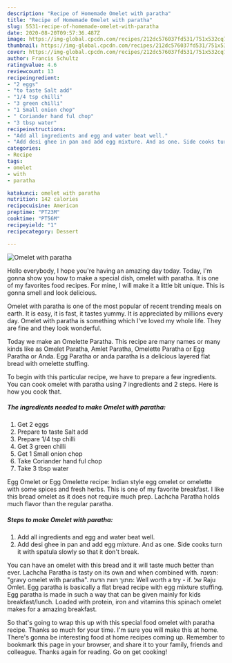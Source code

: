 ```yaml
---
description: "Recipe of Homemade Omelet with paratha"
title: "Recipe of Homemade Omelet with paratha"
slug: 5531-recipe-of-homemade-omelet-with-paratha
date: 2020-08-20T09:57:36.487Z
image: https://img-global.cpcdn.com/recipes/212dc576037fd531/751x532cq70/omelet-with-paratha-recipe-main-photo.jpg
thumbnail: https://img-global.cpcdn.com/recipes/212dc576037fd531/751x532cq70/omelet-with-paratha-recipe-main-photo.jpg
cover: https://img-global.cpcdn.com/recipes/212dc576037fd531/751x532cq70/omelet-with-paratha-recipe-main-photo.jpg
author: Francis Schultz
ratingvalue: 4.6
reviewcount: 13
recipeingredient:
- "2 eggs"
- "to taste Salt add"
- "1/4 tsp chilli"
- "3 green chilli"
- "1 Small onion chop"
- " Coriander hand ful chop"
- "3 tbsp water"
recipeinstructions:
- "Add all ingredients and egg and water beat well."
- "Add desi ghee in pan and add egg mixture. And as one. Side cooks turn it with spatula slowly so that it don&#39;t break."
categories:
- Recipe
tags:
- omelet
- with
- paratha

katakunci: omelet with paratha 
nutrition: 142 calories
recipecuisine: American
preptime: "PT23M"
cooktime: "PT56M"
recipeyield: "1"
recipecategory: Dessert

---
```



![Omelet with paratha](https://img-global.cpcdn.com/recipes/212dc576037fd531/751x532cq70/omelet-with-paratha-recipe-main-photo.jpg)

Hello everybody, I hope you're having an amazing day today. Today, I'm gonna show you how to make a special dish, omelet with paratha. It is one of my favorites food recipes. For mine, I will make it a little bit unique. This is gonna smell and look delicious.

Omelet with paratha is one of the most popular of recent trending meals on earth. It is easy, it is fast, it tastes yummy. It is appreciated by millions every day. Omelet with paratha is something which I've loved my whole life. They are fine and they look wonderful.

Today we make an Omelette Paratha. This recipe are many names or many kinds like as Omelet Paratha, Amlet Paratha, Omelette Paratha or Egg Paratha or Anda. Egg Paratha or anda paratha is a delicious layered flat bread with omelette stuffing.


To begin with this particular recipe, we have to prepare a few ingredients. You can cook omelet with paratha using 7 ingredients and 2 steps. Here is how you cook that.

<!--inarticleads1-->

##### The ingredients needed to make Omelet with paratha:

1. Get 2 eggs
1. Prepare to taste Salt add
1. Prepare 1/4 tsp chilli
1. Get 3 green chilli
1. Get 1 Small onion chop
1. Take  Coriander hand ful chop
1. Take 3 tbsp water


Egg Omelet or Egg Omelette recipe: Indian style egg omelet or omelette with some spices and fresh herbs. This is one of my favorite breakfast. I like this bread omelet as it does not require much prep. Lachcha Paratha holds much flavor than the regular paratha. 

<!--inarticleads2-->

##### Steps to make Omelet with paratha:

1. Add all ingredients and egg and water beat well.
1. Add desi ghee in pan and add egg mixture. And as one. Side cooks turn it with spatula slowly so that it don&#39;t break.


You can have an omelet with this bread and it will taste much better than ever. Lachcha Paratha is tasty on its own and when combined with. תמונה: &#34;gravy omelet with paratha&#34;. מתוך חוות הדעת: ‪Well worth a try - if.‬ של ‪Raju Omlet‬. Egg paratha is basically a flat bread recipe with egg mixture stuffing. Egg paratha is made in such a way that can be given mainly for kids breakfast/lunch. Loaded with protein, iron and vitamins this spinach omelet makes for a amazing breakfast. 

So that's going to wrap this up with this special food omelet with paratha recipe. Thanks so much for your time. I'm sure you will make this at home. There's gonna be interesting food at home recipes coming up. Remember to bookmark this page in your browser, and share it to your family, friends and colleague. Thanks again for reading. Go on get cooking!
